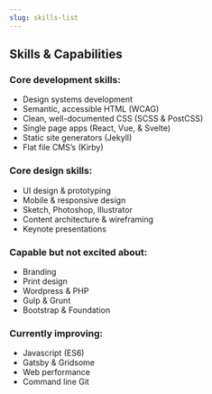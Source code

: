 ```yaml
---
slug: skills-list
---
```


## Skills & Capabilities

### Core development skills:
- Design systems development
- Semantic, accessible HTML (WCAG)
- Clean, well-documented CSS (SCSS & PostCSS)
- Single page apps (React, Vue, & Svelte)
- Static site generators (Jekyll)
- Flat file CMS’s (Kirby)

### Core design skills:
- UI design & prototyping
- Mobile & responsive design
- Sketch, Photoshop, Illustrator
- Content architecture & wireframing
- Keynote presentations


### Capable but not excited about:
- Branding
- Print design
- Wordpress & PHP
- Gulp & Grunt
- Bootstrap & Foundation


### Currently improving:
- Javascript (ES6)
- Gatsby & Gridsome
- Web performance
- Command line Git
